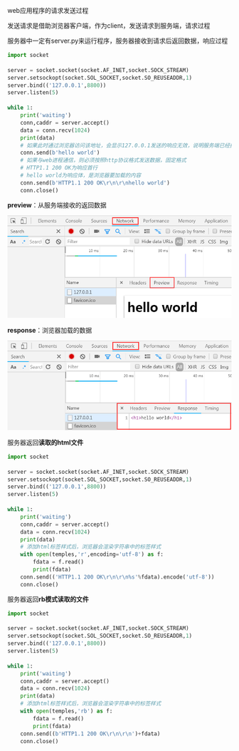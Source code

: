web应用程序的请求发送过程

发送请求是借助浏览器客户端，作为client，发送请求到服务端，请求过程

服务器中一定有server.py来运行程序，服务器接收到请求后返回数据，响应过程

```python
import socket

server = socket.socket(socket.AF_INET,socket.SOCK_STREAM)
server.setsockopt(socket.SOL_SOCKET,socket.SO_REUSEADDR,1)
server.bind(('127.0.0.1',8800))
server.listen(5)

while 1:
    print('waiting')
    conn,caddr = server.accept()
    data = conn.recv(1024)
    print(data)
    # 如果此时通过浏览器访问该地址，会显示127.0.0.1发送的响应无效，说明服务端已经接收到了客户端发送的数据，但是数据响应无效
    conn.send(b'hello world')
    # 如果与web进程通信，则必须按照http协议格式发送数据，固定格式
    # HTTP1.1 200 OK为响应首行
    # hello world为响应体，是浏览器要加载的内容
    conn.send(b'HTTP1.1 200 OK\r\n\r\nhello world')
    conn.close()
```



**preview**：从服务端接收的返回数据

![Preview](.\images\Preview.png)

**response**：浏览器加载的数据

![Response](.\images\Response.png)



服务器返回**读取的html文件**

```python
import socket

server = socket.socket(socket.AF_INET,socket.SOCK_STREAM)
server.setsockopt(socket.SOL_SOCKET,socket.SO_REUSEADDR,1)
server.bind(('127.0.0.1',8800))
server.listen(5)

while 1:
    print('waiting')
    conn,caddr = server.accept()
    data = conn.recv(1024)
    print(data)
    # 添加html标签样式后，浏览器会渲染字符串中的标签样式
    with open(temples,'r',encoding='utf-8') as f:
        fdata = f.read()
        print(fdata)
    conn.send(('HTTP1.1 200 OK\r\n\r\n%s'%fdata).encode('utf-8'))
    conn.close()
```



服务器返回**rb模式读取的文件**

```python
import socket

server = socket.socket(socket.AF_INET,socket.SOCK_STREAM)
server.setsockopt(socket.SOL_SOCKET,socket.SO_REUSEADDR,1)
server.bind(('127.0.0.1',8800))
server.listen(5)

while 1:
    print('waiting')
    conn,caddr = server.accept()
    data = conn.recv(1024)
    print(data)
    # 添加html标签样式后，浏览器会渲染字符串中的标签样式
    with open(temples,'rb') as f:
        fdata = f.read()
        print(fdata)
    conn.send((b'HTTP1.1 200 OK\r\n\r\n')+fdata)
    conn.close()
```

